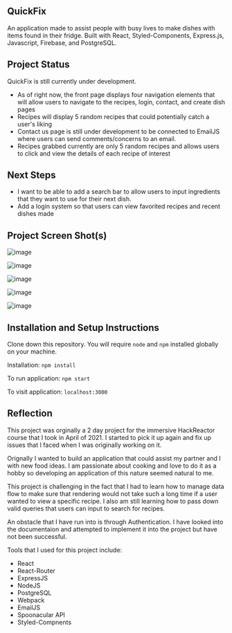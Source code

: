 ## QuickFix
An application made to assist people with busy lives to make dishes with items found in their fridge. 
Built with React, Styled-Components, Express.js, Javascript, Firebase, and PostgreSQL.

## Project Status
QuickFix is still currently under development. 
- As of right now, the front page displays four navigation elements that will allow users to navigate to the recipes, login, contact, and create dish pages
- Recipes will display 5 random recipes that could potentially catch a user's liking 
- Contact us page is still under development to be connected to EmailJS where users can send comments/concerns to an email.
- Recipes grabbed currently are only 5 random recipes and allows users to click and view the details of each recipe of interest

## Next Steps
- I want to be able to add a search bar to allow users to input ingredients that they want to use for their next dish. 
- Add a login system so that users can view favorited recipes and recent dishes made

## Project Screen Shot(s)

![image](https://user-images.githubusercontent.com/77046302/159628676-ea6f620d-489e-4e87-9b98-ab31fc5e502e.png)

![image](https://user-images.githubusercontent.com/77046302/159628749-33909936-5e4c-418d-b9d9-e4de1e39c030.png)

![image](https://user-images.githubusercontent.com/77046302/159628779-35de8a25-dd9d-4c15-a31a-d251bac2c708.png)

![image](https://user-images.githubusercontent.com/77046302/159632489-cce02706-a875-463b-95fd-5584b348eb06.png)

![image](https://user-images.githubusercontent.com/77046302/159632509-d4f30571-72c8-4f01-9980-5e06a3a77ddd.png)


## Installation and Setup Instructions
Clone down this repository. You will require `node` and `npm` installed globally on your machine.

Installation: 
`npm install`

To run application:
`npm start`

To visit application: 
`localhost:3000`

## Reflection
This project was orginally a 2 day project for the immersive HackReactor course that I took in April of 2021. I started to pick it up again and fix up issues that I faced when I was originally working on it. 

Orignally I wanted to build an application that could assist my partner and I with new food ideas. I am passionate about cooking and love to do it as a hobby so developing an application of this nature seemed natural to me.

This project is challenging in the fact that I had to learn how to manage data flow to make sure that rendering would not take such a long time if a user wanted to view a specific recipe. I also am still learning how to pass down valid queries that users can input to search for recipes. 

An obstacle that I have run into is through Authentication. I have looked into the documentaion and attempted to implement it into the project but have not been successful.

Tools that I used for this project include: 
- React
- React-Router
- ExpressJS
- NodeJS
- PostgreSQL
- Webpack
- EmailJS
- Spoonacular API
- Styled-Compnents
